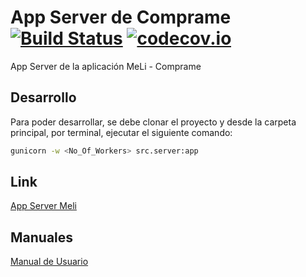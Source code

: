 # App Server de Comprame [![Build Status](https://travis-ci.org/estanislaoledesma/app-server-meli.svg?branch=master)](https://travis-ci.org/estanislaoledesma/app-server-meli) [![codecov.io](https://codecov.io/gh/estanislaoledesma/app-server-meli/badge.svg)](https://codecov.io/gh/estanislaoledesma/app-server-meli?branch=master)
App Server de la aplicación MeLi - Comprame

## Desarrollo

Para poder desarrollar, se debe clonar el proyecto y desde la carpeta principal, por terminal, ejecutar el siguiente comando:

```bash
gunicorn -w <No_Of_Workers> src.server:app
```

## Link

[App Server Meli](http://app-server-meli.herokuapp.com/)

## Manuales

[Manual de Usuario](https://docs.google.com/document/d/10grr-TEky_t54K10r6Id9k1ZLeeAz-yt8_viIT_9qqU/edit?usp=sharing)
